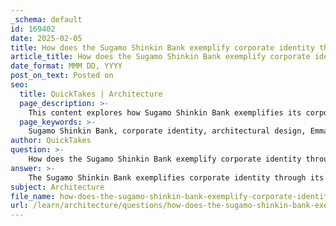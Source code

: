```yaml
---
_schema: default
id: 169402
date: 2025-02-05
title: How does the Sugamo Shinkin Bank exemplify corporate identity through its architectural design?
article_title: How does the Sugamo Shinkin Bank exemplify corporate identity through its architectural design?
date_format: MMM DD, YYYY
post_on_text: Posted on
seo:
  title: QuickTakes | Architecture
  page_description: >-
    This content explores how Sugamo Shinkin Bank exemplifies its corporate identity through innovative architectural design, highlighting elements such as vibrant colors, community integration, and the incorporation of cultural aspects.
  page_keywords: >-
    Sugamo Shinkin Bank, corporate identity, architectural design, Emmanuel Moureaux, vibrant colors, playful design, architectural branding, community integration, innovative space, cultural elements, customer experience, hospitality bank
author: QuickTakes
question: >-
    How does the Sugamo Shinkin Bank exemplify corporate identity through its architectural design?
answer: >-
    The Sugamo Shinkin Bank exemplifies corporate identity through its architectural design in several impactful ways, primarily through the innovative vision of French architect Emmanuel Moureaux. The bank's architectural transformation reflects a strategic shift from a traditional, austere image to one that embodies hospitality and joy, aligning with its motto, "Turn joy into joy."\n\n### Key Aspects of Corporate Identity through Architectural Design\n\n1. **Vibrant Colors and Playful Design**: Moureaux's design philosophy emphasizes the use of bright colors and playful elements, which create a vibrant atmosphere. This approach not only makes the bank visually appealing but also fosters a sense of warmth and welcome, encouraging customers to engage with the space. The use of color serves as a tool to "divide space," creating three-dimensional environments that enhance the overall experience.\n\n2. **Architectural Branding**: The design of Sugamo Shinkin Bank acts as a form of architectural branding, where the physical structure communicates the bank's identity and values. The unique and recognizable design makes the bank a landmark within the community, differentiating it from competitors and reinforcing its brand presence.\n\n3. **Community Integration**: The architectural design promotes a sense of community by creating inviting spaces that encourage customers to linger and interact. This approach not only enhances customer experience but also positions the bank as a community hub, aligning with its goal of being a "hospitality bank."\n\n4. **Innovative Use of Space**: The bank's design incorporates layered spaces and an experience of light and depth, which contribute to a dynamic environment. These architectural features enhance the perception of space and create a more engaging atmosphere for customers.\n\n5. **Cultural Elements**: Moureaux's integration of traditional Japanese design elements into the modern architectural framework reflects a respect for local culture while simultaneously modernizing the bank's image. This blend of tradition and innovation further strengthens the bank's corporate identity.\n\n### Conclusion\n\nIn summary, Sugamo Shinkin Bank's architectural design serves as a powerful embodiment of its corporate identity. By prioritizing vibrant aesthetics, community engagement, and innovative space design, the bank has successfully redefined its image, setting a precedent for other institutions in the financial sector. This transformation illustrates the broader implications of architectural design in enhancing customer experiences and establishing a strong corporate identity.
subject: Architecture
file_name: how-does-the-sugamo-shinkin-bank-exemplify-corporate-identity-through-its-architectural-design.md
url: /learn/architecture/questions/how-does-the-sugamo-shinkin-bank-exemplify-corporate-identity-through-its-architectural-design
---
```


&nbsp;